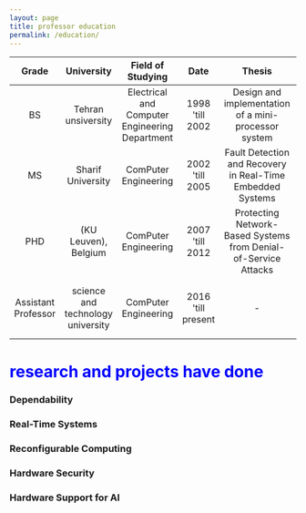 ```yaml
---
layout: page
title: professor education
permalink: /education/
---
```


<!-- <head>
  <meta charset="utf-8">
  <meta http-equiv="X-UA-Compatible" content="IE=edge">
  <meta name="viewport" content="width=device-width, initial-scale=1">
  <link rel="shortcut icon" type="image/png" href="/fc98/_images/DS_favicon.png">

  <title>Fundamentals of Computer Programming: Syllabus</title>
  <meta name="description" content="Instructor: Sauleh Eetemadi
">
  
  <link rel="stylesheet" href="/fc98/_css/main.css">
  <link rel="canonical" href="http://sauleh.github.io/fc98/fc98/syllabus/">
  <link rel="alternate" type="application/rss+xml" title="Iran University of Science and Technology" href="http://sauleh.github.io/fc98/fc98/feed.xml">
<link rel="stylesheet" id="open-sans-css" href="//fonts.googleapis.com/css?family=Open+Sans%3A300italic%2C400italic%2C600italic%2C300%2C400%2C600&amp;subset=latin%2Clatin-ext&amp;ver=4.2.4" type="text/css" media="all">
<link href="https://fonts.googleapis.com/css?family=Titillium+Web:600italic,600,400,400italic" rel="stylesheet" type="text/css">





<link rel="stylesheet" href="https://use.fontawesome.com/releases/v5.2.0/css/all.css" integrity="sha384-hWVjflwFxL6sNzntih27bfxkr27PmbbK/iSvJ+a4+0owXq79v+lsFkW54bOGbiDQ" crossorigin="anonymous">

<!-- Global site tag (gtag.js) - Google Analytics -->
<!-- <script type="text/javascript" async="" src="https://www.google-analytics.com/analytics.js"></script><script async="" src="https://www.googletagmanager.com/gtag/js?id=UA-139110197-4"></script>
<script>
  window.dataLayer = window.dataLayer || [];
  function gtag(){dataLayer.push(arguments);}
  gtag('js', new Date());

  gtag('config', 'UA-139110197-4');
</script> -->



<!-- </head> --> 
<body>


  <!-- <div class="wrapper">
      <table><tbody><tr>
          <td><img width="75" src="/fc98/_images/iust.png" valign="middle"></td> -->
          

<table>
  <thead>
    <tr>
      <th style="text-align: center">Grade</th>
      <th style="text-align: center">University</th>
      <th style="text-align: center">Field of Studying</th>
      <th style="text-align: center">Date</th>
      <th style="text-align: center">Thesis</th> 
      <th>uni logo</th>
    </tr>
  </thead>
  <tbody>
    <tr>
      <td style="text-align: center">BS</td>
      <td style="text-align: center">Tehran unsiversity</td>
      <td style="text-align: center">Electrical and Computer Engineering Department </td>
      <td style="text-align: center">1998 'till 2002</td>
      <td style="text-align: center">Design and implementation of a mini-processor system</td>
      <td><img src="https://upload.wikimedia.org/wikipedia/en/thumb/f/fd/University_of_Tehran_logo.svg/1200px-University_of_Tehran_logo.svg.png" height = "100" width = "100" alt="your"></td>
    </tr>
    <tr>
      <td style="text-align: center">MS</td>
      <td style="text-align: center">Sharif University</td>
      <td style="text-align: center">ComPuter Engineering</td>
      <td style="text-align: center">2002 'till 2005</td>
      <td style="text-align: center"> Fault Detection and Recovery in Real-Time Embedded Systems </td>
            <td><img src="https://upload.wikimedia.org/wikipedia/commons/d/d2/Sharif_Logo.png" height = "100" width = "100" alt="your"></td>
    </tr>
    <tr>
      <td style="text-align: center">PHD</td>
      <td style="text-align: center">(KU Leuven), Belgium</td>
      <td style="text-align: center">ComPuter Engineering</td>
      <td style="text-align: center">2007 'till 2012</td>
      <td style="text-align: center"> Protecting Network-Based Systems from Denial-of-Service Attacks </td>
            <td><img src="https://upload.wikimedia.org/wikipedia/commons/8/8e/KUL.svg" height = "100" width = "100" alt="your"></td>
    </tr>
    <tr>
      <td style="text-align: center">Assistant Professor</td>
      <td style="text-align: center">science and technology university</td>
      <td style="text-align: center">ComPuter Engineering</td>
      <td style="text-align: center">2016 'till present</td>
      <td style="text-align: center"> -</td>
            <td><img src="https://upload.wikimedia.org/wikipedia/en/8/88/IUST_logo_color.png" height = "101" width = "100" alt="your"></td>
    </tr>
    <!-- <tr>
      <td style="text-align: center">3</td>
      <td style="text-align: center">7/14</td>
      <td style="text-align: center">7/16</td>
      <td style="text-align: center">Python:Math/Input/Output/variables</td>
      <td style="text-align: center">&nbsp;</td>
      <td style="text-align: center">&nbsp;</td>
      <td>&nbsp;</td>
    </tr>
    <tr>
      <td style="text-align: center">4</td>
      <td style="text-align: center">7/21</td>
      <td style="text-align: center">7/23</td>
      <td style="text-align: center">Python:Loops/Condition/Stack/Scope</td>
      <td style="text-align: center">&nbsp;</td>
      <td style="text-align: center">&nbsp;</td>
      <td>&nbsp;</td>
    </tr>
    <tr>
      <td style="text-align: center">5</td>
      <td style="text-align: center">7/28</td>
      <td style="text-align: center">7/30</td>
      <td style="text-align: center">Python:Debug/Test/Hackathon Intro</td>
      <td style="text-align: center">&nbsp;</td>
      <td style="text-align: center">&nbsp;</td>
      <td>Saturday Off</td>
    </tr>
    <tr>
      <td style="text-align: center">6</td>
      <td style="text-align: center">8/05</td>
      <td style="text-align: center">8/07</td>
      <td style="text-align: center">Hackathon Week</td>
      <td style="text-align: center">&nbsp;</td>
      <td style="text-align: center">&nbsp;</td>
      <td>Sunday &amp; Tuesday Off</td>
    </tr>
    <tr>
      <td style="text-align: center">7</td>
      <td style="text-align: center">8/12</td>
      <td style="text-align: center">8/14</td>
      <td style="text-align: center">Python:Hackathon Presentation</td>
      <td style="text-align: center">&nbsp;</td>
      <td style="text-align: center">&nbsp;</td>
      <td>Wednesday Off</td>
    </tr>
    <tr>
      <td style="text-align: center">8</td>
      <td style="text-align: center">8/19</td>
      <td style="text-align: center">8/21</td>
      <td style="text-align: center">Python:Turtle Graphics Physics</td>
      <td style="text-align: center">&nbsp;</td>
      <td style="text-align: center">&nbsp;</td>
      <td>Basic Sceince Midterms</td>
    </tr>
    <tr>
      <td style="text-align: center">9</td>
      <td style="text-align: center">8/26</td>
      <td style="text-align: center">8/28</td>
      <td style="text-align: center">Python:VPython, More Physcis</td>
      <td style="text-align: center">&nbsp;</td>
      <td style="text-align: center">&nbsp;</td>
      <td>Basic Sceince Midterms</td>
    </tr>
    <tr>
      <td style="text-align: center">10</td>
      <td style="text-align: center">9/03</td>
      <td style="text-align: center">9/05</td>
      <td style="text-align: center">Python: Matplotlib, Math Problems</td>
      <td style="text-align: center">&nbsp;</td>
      <td style="text-align: center">&nbsp;</td>
      <td>Basic Sceince Midterms</td>
    </tr>
    <tr>
      <td style="text-align: center">11</td>
      <td style="text-align: center">9/10</td>
      <td style="text-align: center">9/12</td>
      <td style="text-align: center">C:Input/Output/Syntax/VSCode/Debug</td>
      <td style="text-align: center">Redoing Python Problems in C</td>
      <td style="text-align: center">&nbsp;</td>
      <td>&nbsp;</td>
    </tr>
    <tr>
      <td style="text-align: center">12</td>
      <td style="text-align: center">9/17</td>
      <td style="text-align: center">9/19</td>
      <td style="text-align: center">C:Unit Testing</td>
      <td style="text-align: center">&nbsp;</td>
      <td style="text-align: center">&nbsp;</td>
      <td>&nbsp;</td>
    </tr>
    <tr>
      <td style="text-align: center">13</td>
      <td style="text-align: center">9/24</td>
      <td style="text-align: center">9/26</td>
      <td style="text-align: center">C:Functions, Pointers, References</td>
      <td style="text-align: center">&nbsp;</td>
      <td style="text-align: center">&nbsp;</td>
      <td>&nbsp;</td>
    </tr>
    <tr>
      <td style="text-align: center">14</td>
      <td style="text-align: center">9/31</td>
      <td style="text-align: center">10/03</td>
      <td style="text-align: center">C:Using STL</td>
      <td style="text-align: center">&nbsp;</td>
      <td style="text-align: center">&nbsp;</td>
      <td>&nbsp;</td>
    </tr>
    <tr>
      <td style="text-align: center">15</td>
      <td style="text-align: center">10/08</td>
      <td style="text-align: center">10/10</td>
      <td style="text-align: center">C:Practice and Exam</td>
      <td style="text-align: center">&nbsp;</td>
      <td style="text-align: center">&nbsp;</td>
      <td>&nbsp;</td>
    </tr>-->
  </tbody>
</table>


<h1> <span style="color:blue">research and projects have done </span></h1>

<h3>Dependability<br/></h3>
<h3>Real-Time Systems<br/></h3>
<h3>Reconfigurable Computing<br/></h3>
<h3>Hardware Security<br/></h3>
<h3>Hardware Support for AI<br/></h3>






